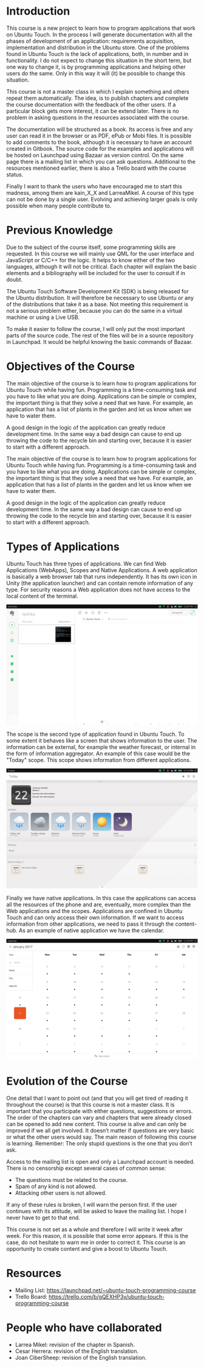 # Introduction

This course is a new project to learn how to program applications that work on Ubuntu Touch. In the process I will generate documentation with all the phases of development of an application: requirements acquisition, implementation and distribution in the Ubuntu store. One of the problems found in Ubuntu Touch is the lack of applications, both, in number and in functionality. I do not expect to change this situation in the short term, but one way to change it, is by programming applications and helping other users do the same. Only in this way it will (it) be possible to change this situation.

This course is not a master class in which I explain something and others repeat them automatically. The idea, is to publish chapters and complete the course documentation with the feedback of the other users. If a particular block gets more interest, it can be extend later. There is no problem in asking questions in the resources associated with the course.

The documentation will be structured as a book. Its access is free and any user can read it in the browser or as PDF, ePub or Mobi files. It is possible to add comments to the book, although it is necessary to have an account created in Gitbook. The source code for the examples and applications will be hosted on Launchpad using Bazaar as version control. On the same page there is a mailing list in which you can ask questions. Additional to the resources mentioned earlier, there is also a Trello board with the course status.

Finally I want to thank the users who have encouraged me to start this madness, among them are kain_X_X and LarreaMikel. A course of this type can not be done by a single user. Evolving and achieving larger goals is only possible when many people contribute to.

# Previous Knowledge
Due to the subject of the course itself, some programming skills are requested. In this course we will mainly use QML for the user interface and JavaScript or C/C++ for the logic. It helps to know either of the two languages, ​​although it will not be critical. Each chapter will explain the basic elements and a bibliography will be included for the user to consult if in doubt.

The Ubuntu Touch Software Development Kit (SDK) is being released for the Ubuntu distribution. It will therefore be necessary to use Ubuntu or any of the distributions that take it as a base. Not meeting this requirement is not a serious problem either, because you can do the same in a virtual machine or using a Live USB.

To make it easier to follow the course, I will only put the most important parts of the source code. The rest of the files will be in a source repository in Launchpad. It would be helpful knowing the basic commands of Bazaar.

# Objectives of the Course

The main objective of the course is to learn how to program applications for Ubuntu Touch while having fun. Programming is a time-consuming task and you have to like what you are doing. Applications can be simple or complex, the important thing is that they solve a need that we have. For example, an application that has a list of plants in the garden and let us know when we have to water them.

A good design in the logic of the application can greatly reduce development time. In the same way a bad design can cause to end up throwing the code to the recycle bin and starting over, because it is easier to start with a different approach.

The main objective of the course is to learn how to program applications for Ubuntu Touch while having fun. Programming is a time-consuming task and you have to like what you are doing. Applications can be simple or complex, the important thing is that they solve a need that we have. For example, an application that has a list of plants in the garden and let us know when we have to water them.

A good design in the logic of the application can greatly reduce development time. In the same way a bad design can cause to end up throwing the code to the recycle bin and starting over, because it is easier to start with a different approach.

# Types of Applications
Ubuntu Touch has three types of applications. We can find Web Applications (WebApps), Scopes and Native Applications. A web application is basically a web browser tab that runs independently. It has its own icon in Unity (the application launcher) and can contain remote information of any type. For security reasons a Web application does not have access to the local content of the terminal.

![WebApp Example](chapter-01/01_webapp.png)

The scope is the second type of application found in Ubuntu Touch. To some extent it behaves like a screen that shows information to the user. The information can be external, for example the weather forecast, or internal in the form of information aggregator. An example of this case would be the "Today" scope. This scope shows information from different applications.

![Scope Example](chapter-01/02_scope.png)

Finally we have native applications. In this case the applications can access all the resources of the phone and are, eventually, more complex than the Web applications and the scopes. Applications are confined in Ubuntu Touch and can only access their own information. If we want to access information from other applications, we need to pass it through the content-hub. As an example of native application we have the calendar.

![Native Application Example](chapter-01/03-native_app.png)

# Evolution of the Course
One detail that I want to point out (and that you will get tired of reading it throughout the course) is that this course is not a master class. It is important that you participate with either questions, suggestions or errors. The order of the chapters can vary and chapters that were already closed can be opened to add new content. This course is alive and can only be improved if we all get involved. It doesn’t matter if questions are very basic or what the other users would say. The main reason of following this course is learning. Remember: The only stupid questions is the one that you don’t ask.

Access to the mailing list is open and only a Launchpad account is needed. There is no censorship except several cases of common sense:
* The questions must be related to the course.
* Spam of any kind is not allowed.
* Attacking other users is not allowed.

If any of these rules is broken, I will warn the person first. If the user continues with its attitude, will be asked to leave the mailing list. I hope I never have to get to that end.

This course is not set as a whole and therefore I will write it week after week. For this reason, it is possible that some error appears. If this is the case, do not hesitate to warn me in order to correct it. This course is an opportunity to create content and give a boost to Ubuntu Touch.

# Resources
* Mailing List: https://launchpad.net/~ubuntu-touch-programming-course
* Trello Board: https://trello.com/b/gQEXHP3v/ubuntu-touch-programming-course

# People who have collaborated
* Larrea Mikel: revision of the chapter in Spanish.
* Cesar Herrera: revision of the English translation.
* Joan CiberSheep: revision of the English translation.
